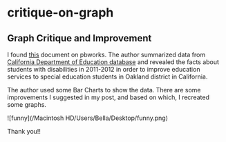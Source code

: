 # critique-on-graph
## Graph Critique and Improvement

I found [this](http://oaklandcac.pbworks.com/w/page/59627544/Facts%20About%20OUSD's%20Students%20with%20Disabilities) document on pbworks. The author summarized data from [California Department of Education database](http://data1.cde.ca.gov/dataquest/dataquest.asp) and revealed the facts about students with disabilities in 2011-2012 in order to improve education services to special education students in Oakland district in California.

The author used some Bar Charts to show the data. There are some improvements I suggested in my post, and based on which, I recreated some graphs.

![funny](/Macintosh HD/Users/Bella/Desktop/funny.png)




Thank you!!
